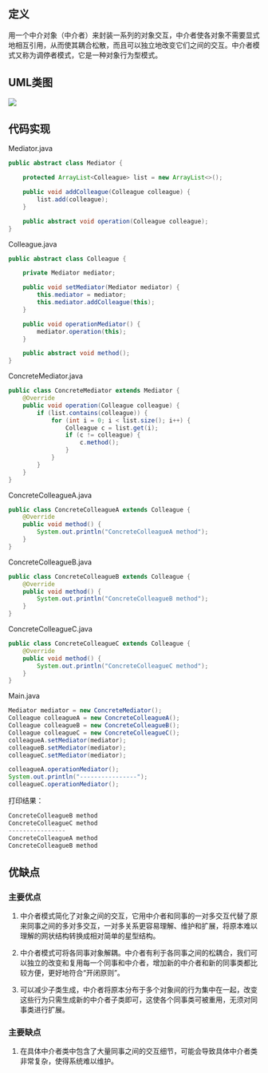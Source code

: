 ## 定义

用一个中介对象（中介者）来封装一系列的对象交互，中介者使各对象不需要显式地相互引用，从而使其耦合松散，而且可以独立地改变它们之间的交互。中介者模式又称为调停者模式，它是一种对象行为型模式。


## UML类图

![](https://github.com/GeorgePengZhang/DesignPattern-Java/blob/master/img/Mediator/QQ%E6%88%AA%E5%9B%BE20190508145622.png)

## 代码实现

Mediator.java
``` java
public abstract class Mediator {

    protected ArrayList<Colleague> list = new ArrayList<>();

    public void addColleague(Colleague colleague) {
        list.add(colleague);
    }

    public abstract void operation(Colleague colleague);
}
```

Colleague.java
``` java
public abstract class Colleague {

    private Mediator mediator;

    public void setMediator(Mediator mediator) {
        this.mediator = mediator;
        this.mediator.addColleague(this);
    }

    public void operationMediator() {
        mediator.operation(this);
    }

    public abstract void method();
}

```

ConcreteMediator.java
``` java
public class ConcreteMediator extends Mediator {
    @Override
    public void operation(Colleague colleague) {
        if (list.contains(colleague)) {
            for (int i = 0; i < list.size(); i++) {
                Colleague c = list.get(i);
                if (c != colleague) {
                    c.method();
                }
            }
        }
    }
}
```

ConcreteColleagueA.java
``` java
public class ConcreteColleagueA extends Colleague {
    @Override
    public void method() {
        System.out.println("ConcreteColleagueA method");
    }
}
```

ConcreteColleagueB.java
``` java
public class ConcreteColleagueB extends Colleague {
    @Override
    public void method() {
        System.out.println("ConcreteColleagueB method");
    }
}
```

ConcreteColleagueC.java
``` java
public class ConcreteColleagueC extends Colleague {
    @Override
    public void method() {
        System.out.println("ConcreteColleagueC method");
    }
}
```

Main.java
``` java
Mediator mediator = new ConcreteMediator();
Colleague colleagueA = new ConcreteColleagueA();
Colleague colleagueB = new ConcreteColleagueB();
Colleague colleagueC = new ConcreteColleagueC();
colleagueA.setMediator(mediator);
colleagueB.setMediator(mediator);
colleagueC.setMediator(mediator);

colleagueA.operationMediator();
System.out.println("----------------");
colleagueC.operationMediator();
```

打印结果：
``` java
ConcreteColleagueB method
ConcreteColleagueC method
----------------
ConcreteColleagueA method
ConcreteColleagueB method
```

## 优缺点

### 主要优点

1. 中介者模式简化了对象之间的交互，它用中介者和同事的一对多交互代替了原来同事之间的多对多交互，一对多关系更容易理解、维护和扩展，将原本难以理解的网状结构转换成相对简单的星型结构。

2. 中介者模式可将各同事对象解耦。中介者有利于各同事之间的松耦合，我们可以独立的改变和复用每一个同事和中介者，增加新的中介者和新的同事类都比较方便，更好地符合“开闭原则”。

3. 可以减少子类生成，中介者将原本分布于多个对象间的行为集中在一起，改变这些行为只需生成新的中介者子类即可，这使各个同事类可被重用，无须对同事类进行扩展。

### 主要缺点

1. 在具体中介者类中包含了大量同事之间的交互细节，可能会导致具体中介者类非常复杂，使得系统难以维护。